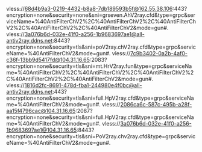 vless://68d4b9a3-0219-4432-b8a8-7db189593b5f@162.55.38.106:443?encryption=none&security=none&sni=grseven.AhV2ray.cfd&type=grpc&serviceName=%40AntiFilterChV2%2C%40AntiFilterChV2%2C%40AntiFilterChV2%2C%40AntiFilterChV2%2C%40AntiFilterChV2&mode=gun#.
vless://3a076b6d-032e-41f0-a256-1b9683697ae1@all-antiv2ray.ddns.net:8443?encryption=none&security=tls&sni=poV2ray.chV2ray.cfd&type=grpc&serviceName=%40AntiFilterChV2&mode=gun#.
vless://7c9b3402-0a2b-4af0-c36f-13bb9d5417fd@104.31.16.65:2083?encryption=none&security=tls&sni=mt.HrV2ray.fun&type=grpc&serviceName=%40AntiFilterChV2%2C%40AntiFilterChV2%2C%40AntiFilterChV2%2C%40AntiFilterChV2%2C%40AntiFilterChV2&mode=gun#.
vless://1816d2fc-8691-478d-fba1-244980e4f0bc@all-antiv2ray.ddns.net:443?encryption=none&security=tls&sni=full.HpV2ray.cfd&type=grpc&serviceName=%40AntiFilterChV2&mode=gun#.
vless://2086ca6c-587c-495b-a28f-aa15f4796cac@104.31.16.65:2087?encryption=none&security=tls&sni=full.HpV2ray.cfd&type=grpc&serviceName=%40AntiFilterChV2&mode=gun#.
vless://3a076b6d-032e-41f0-a256-1b9683697ae1@104.31.16.65:8443?encryption=none&security=tls&sni=PoV2ray.chv2ray.cfd&type=grpc&serviceName=%40AntiFilterChV2&mode=gun#.

